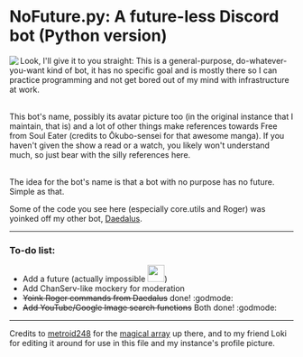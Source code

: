 # NoFuture.py: A future-less Discord bot (Python version)
<img align="left" src="https://i.gyazo.com/ca1320a0e0ea56962200117ec40464e0.png">
Look, I'll give it to you straight: This is a general-purpose, do-whatever-you-want kind of bot, it has no specific goal and is mostly there
so I can practice programming and not get bored out of my mind with infrastructure at work.<br><br>


This bot's name, possibly its avatar picture too (in the original instance that I maintain, that is) and a lot of other things make references
towards Free from Soul Eater (credits to Ōkubo-sensei for that awesome manga). If you haven't given the show a read or a watch, you likely 
won't understand much, so just bear with the silly references here.<br><br>


The idea for the bot's name is that a bot with no purpose has no future.<br>
Simple as that.

Some of the code you see here (especially core.utils and Roger) was yoinked off my other bot, [Daedalus](https://github.com/yuriel-v/Daedalus).

---

### To-do list:
* Add a future (actually impossible <img width=30 heigth=30 src="https://cdn.discordapp.com/emojis/687688670190501908.png?v=1">)
* Add ChanServ-like mockery for moderation
* ~~Yoink Roger commands from Daedalus~~ done! :godmode:
* ~~Add YouTube/Google Image search functions~~ Both done! :godmode:

---

Credits to [metroid248](https://www.deviantart.com/metroid248) for the [magical array](https://www.deviantart.com/metroid248/art/No-Future-Red-860408869)
up there, and to my friend Loki for editing it around for use in this file and my instance's profile picture.
